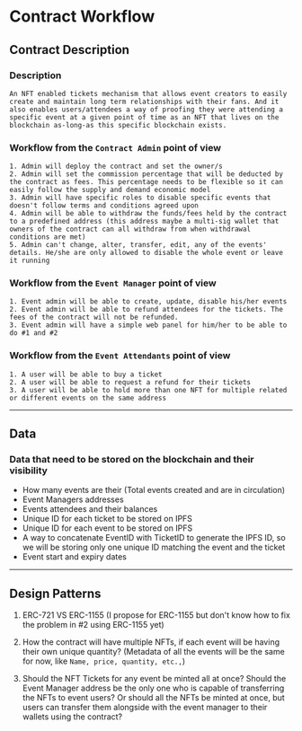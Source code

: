 # Contract Workflow

## Contract Description

### Description

```text
An NFT enabled tickets mechanism that allows event creators to easily create and maintain long term relationships with their fans. And it also enables users/attendees a way of proofing they were attending a specific event at a given point of time as an NFT that lives on the blockchain as-long-as this specific blockchain exists.
```

### Workflow from the `Contract Admin` point of view

```text
1. Admin will deploy the contract and set the owner/s
2. Admin will set the commission percentage that will be deducted by the contract as fees. This percentage needs to be flexible so it can easily follow the supply and demand economic model
3. Admin will have specific roles to disable specific events that doesn't follow terms and conditions agreed upon
4. Admin will be able to withdraw the funds/fees held by the contract to a predefined address (this address maybe a multi-sig wallet that owners of the contract can all withdraw from when withdrawal conditions are met)
5. Admin can't change, alter, transfer, edit, any of the events' details. He/she are only allowed to disable the whole event or leave it running

```

### Workflow from the `Event Manager` point of view

```text
1. Event admin will be able to create, update, disable his/her events
2. Event admin will be able to refund attendees for the tickets. The fees of the contract will not be refunded.
3. Event admin will have a simple web panel for him/her to be able to do #1 and #2

```

### Workflow from the `Event Attendants` point of view

```text
1. A user will be able to buy a ticket
2. A user will be able to request a refund for their tickets
3. A user will be able to hold more than one NFT for multiple related or different events on the same address

```

---

## Data

### Data that need to be stored on the blockchain and their visibility

* How many events are their (Total events created and are in circulation)
* Event Managers addresses
* Events attendees and their balances
* Unique ID for each ticket to be stored on IPFS
* Unique ID for each event to be stored on IPFS
* A way to concatenate EventID with TicketID to generate the IPFS ID, so we will be storing only one unique ID matching the event and the ticket
* Event start and expiry dates

---

## Design Patterns

1. ERC-721 VS ERC-1155 (I propose for ERC-1155 but don't know how to fix the problem in #2 using ERC-1155 yet)

2. How the contract will have multiple NFTs, if each event will be having their own unique quantity? (Metadata of all the events will be the same for now, like `Name, price, quantity, etc.,`)

3. Should the NFT Tickets for any event be minted all at once? Should the Event Manager address be the only one who is capable of transferring the NFTs to event users? Or should all the NFTs be minted at once, but users can transfer them alongside with the event manager to their wallets using the contract?
